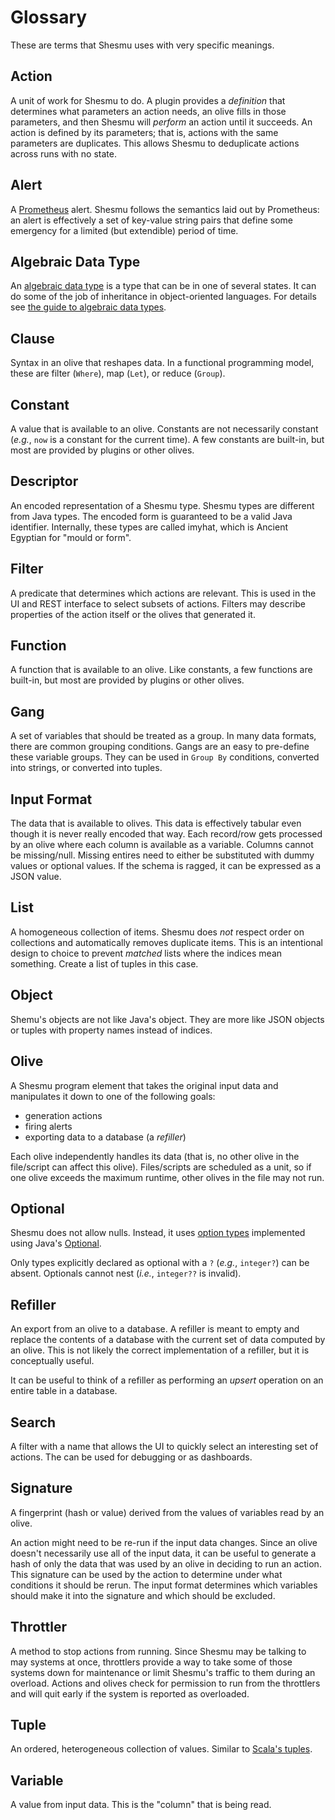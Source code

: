 # Glossary
These are terms that Shesmu uses with very specific meanings.

## Action
A unit of work for Shesmu to do. A plugin provides a _definition_ that
determines what parameters an action needs, an olive fills in those parameters,
and then Shesmu will _perform_ an action until it succeeds. An action is
defined by its parameters; that is, actions with the same parameters are
duplicates. This allows Shesmu to deduplicate actions across runs with no
state.

## Alert
A [Prometheus](https://prometheus.io/) alert. Shesmu follows the semantics laid
out by Prometheus: an alert is effectively a set of key-value string pairs that
define some emergency for a limited (but extendible) period of time.

## Algebraic Data Type
An [algebraic data type](https://en.wikipedia.org/wiki/Algebraic_data_type) is
a type that can be in one of several states. It can do some of the job of
inheritance in object-oriented languages. For details see [the guide to
algebraic data types](algebraicguide.md).

## Clause
Syntax in an olive that reshapes data. In a functional programming model, these
are filter (`Where`), map (`Let`), or reduce (`Group`).

## Constant
A value that is available to an olive. Constants are not necessarily constant
(_e.g._, `now` is a constant for the current time). A few constants are
built-in, but most are provided by plugins or other olives.

## Descriptor
An encoded representation of a Shesmu type. Shesmu types are different from
Java types. The encoded form is guaranteed to be a valid Java identifier.
Internally, these types are called imyhat, which is Ancient Egyptian for "mould
or form".

## Filter
A predicate that determines which actions are relevant. This is used in the UI
and REST interface to select subsets of actions. Filters may describe
properties of the action itself or the olives that generated it.

## Function
A function that is available to an olive. Like constants, a few functions are
built-in, but most are provided by plugins or other olives.

## Gang
A set of variables that should be treated as a group. In many data formats,
there are common grouping conditions. Gangs are an easy to pre-define these
variable groups. They can be used in `Group By` conditions, converted into
strings, or converted into tuples.

## Input Format
The data that is available to olives. This data is effectively tabular even
though it is never really encoded that way. Each record/row gets processed by
an olive where each column is available as a variable. Columns cannot be
missing/null. Missing entires need to either be substituted with dummy values
or optional values. If the schema is ragged, it can be expressed as a JSON
value.

## List
A homogeneous collection of items. Shesmu does *not* respect order on
collections and automatically removes duplicate items. This is an intentional
design to choice to prevent _matched_ lists where the indices mean something.
Create a list of tuples in this case.

## Object
Shemu's objects are not like Java's object. They are more like JSON objects or
tuples with property names instead of indices.

## Olive
A Shesmu program element that takes the original input data and manipulates it
down to one of the following goals:

- generation actions
- firing alerts
- exporting data to a database (a _refiller_)

Each olive independently handles its data (that is, no other olive in the
file/script can affect this olive). Files/scripts are scheduled as a unit, so
if one olive exceeds the maximum runtime, other olives in the file may not run.

## Optional
Shesmu does not allow nulls. Instead, it uses [option
types](https://en.wikipedia.org/wiki/Option_type) implemented using Java's
[Optional](https://docs.oracle.com/javase/8/docs/api/java/util/Optional.html).

Only types explicitly declared as optional with a `?` (_e.g._, `integer?`) can
be absent. Optionals cannot nest (_i.e._, `integer??` is invalid).


## Refiller
An export from an olive to a database. A refiller is meant to empty and replace
the contents of a database with the current set of data computed by an olive.
This is not likely the correct implementation of a refiller, but it is
conceptually useful.

It can be useful to think of a refiller as performing an _upsert_ operation on
an entire table in a database.

## Search
A filter with a name that allows the UI to quickly select an interesting set of
actions. The can be used for debugging or as dashboards.

## Signature
A fingerprint (hash or value) derived from the values of variables read by an olive.

An action might need to be re-run if the input data changes. Since an olive
doesn't necessarily use all of the input data, it can be useful to generate a
hash of only the data that was used by an olive in deciding to run an action.
This signature can be used by the action to determine under what conditions it
should be rerun. The input format determines which variables should make it
into the signature and which should be excluded.

## Throttler
A method to stop actions from running. Since Shesmu may be talking to may
systems at once, throttlers provide a way to take some of those systems down
for maintenance or limit Shesmu's traffic to them during an overload. Actions
and olives check for permission to run from the throttlers and will quit early
if the system is reported as overloaded.

## Tuple
An ordered, heterogeneous collection of values. Similar to [Scala's
tuples](https://en.wikibooks.org/wiki/Scala/Tuples).

## Variable
A value from input data. This is the "column" that is being read.
